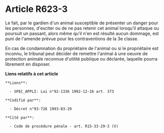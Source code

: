 # Article R623-3

Le fait, par le gardien d'un animal susceptible de présenter un danger pour les personnes, d'exciter ou de ne pas retenir cet
animal lorsqu'il attaque ou poursuit un passant, alors même qu'il n'en est résulté aucun dommage, est puni de l'amende prévue
pour les contraventions de la 3e classe.

En cas de condamnation du propriétaire de l'animal ou si le propriétaire est inconnu, le tribunal peut décider de remettre
l'animal à une oeuvre de protection animale reconnue d'utilité publique ou déclarée, laquelle pourra librement en disposer.

**Liens relatifs à cet article**

	**Liens**:

	  - SPEC_APPLI: Loi n°92-1336 1992-12-16 art. 373

	**Codifié par**:

	  - Décret n°93-726 1993-03-29

	**Cité par**:

	  - Code de procédure pénale - art. R15-33-29-3 (V)
